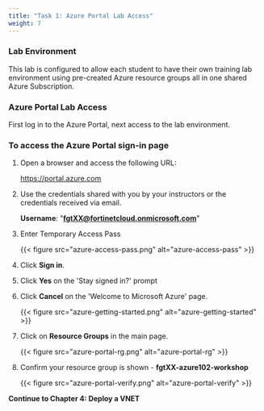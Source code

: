 ```yaml
---
title: "Task 1: Azure Portal Lab Access"
weight: 7
---
```


### Lab Environment

This lab is configured to allow each student to have their own training lab environment using pre-created Azure resource groups all in one shared Azure Subscription.

### Azure Portal Lab Access

First log in to the Azure Portal, next access to the lab environment.

### To access the Azure Portal sign-in page

1. Open a browser and access the following URL:

    <https://portal.azure.com>

1. Use the credentials shared with you by your instructors or the credentials received via email.

    **Username**:  "**<fgtXX@fortinetcloud.onmicrosoft.com>**"

1. Enter Temporary Access Pass

    {{< figure src="azure-access-pass.png" alt="azure-access-pass" >}}

1. Click **Sign in**.
1. Click **Yes** on the 'Stay signed in?' prompt
1. Click **Cancel** on the 'Welcome to Microsoft Azure' page.

    {{< figure src="azure-getting-started.png" alt="azure-getting-started" >}}

1. Click on **Resource Groups** in the main page.

    {{< figure src="azure-portal-rg.png" alt="azure-portal-rg" >}}

1. Confirm your resource group is shown - **fgtXX-azure102-workshop**

    {{< figure src="azure-portal-verify.png" alt="azure-portal-verify" >}}

**Continue to Chapter 4:  Deploy a VNET**